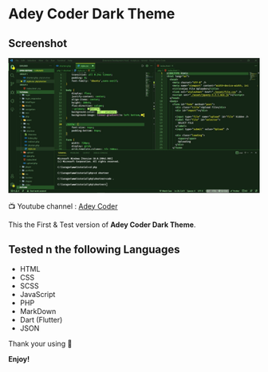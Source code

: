 # Adey Coder Dark Theme

## Screenshot

![Preview of JS and HTML](./images/screenshot.jpg)

📺 Youtube channel : [Adey Coder](https://youtube.com/c/AdeyCoder)

This the First & Test version of **Adey Coder Dark Theme**.

## Tested n the following Languages

- HTML
- CSS
- SCSS
- JavaScript
- PHP
- MarkDown
- Dart (Flutter)
- JSON

Thank your using 🙂

**Enjoy!**
